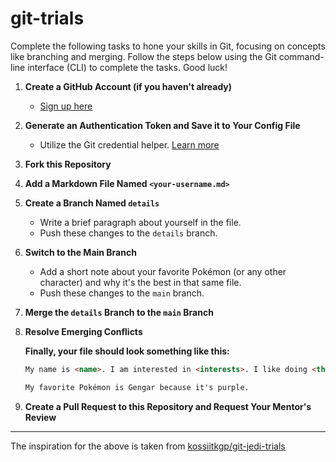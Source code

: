 # git-trials

Complete the following tasks to hone your skills in Git, focusing on concepts like branching and merging. Follow the steps below using the Git command-line interface (CLI) to complete the tasks. Good luck!

1. **Create a GitHub Account (if you haven't already)**
   - [Sign up here](https://github.com/signup)

2. **Generate an Authentication Token and Save it to Your Config File**
   - Utilize the Git credential helper. [Learn more](https://git-scm.com/docs/gitcredentials/2.39.0)

3. **Fork this Repository**

4. **Add a Markdown File Named `<your-username.md>`**

5. **Create a Branch Named `details`**
   - Write a brief paragraph about yourself in the file.
   - Push these changes to the `details` branch.

6. **Switch to the Main Branch**
   - Add a short note about your favorite Pokémon (or any other character) and why it's the best in that same file.
   - Push these changes to the `main` branch.

7. **Merge the `details` Branch to the `main` Branch**

8. **Resolve Emerging Conflicts**

   **Finally, your file should look something like this:**
   ```markdown
   My name is <name>. I am interested in <interests>. I like doing <things>.

   My favorite Pokémon is Gengar because it's purple.
9. **Create a Pull Request to this Repository and Request Your Mentor's Review**
***

The inspiration for the above is taken from [kossiitkgp/git-jedi-trials](https://github.com/kossiitkgp/git-jedi-trials/blob/main/README.md)
